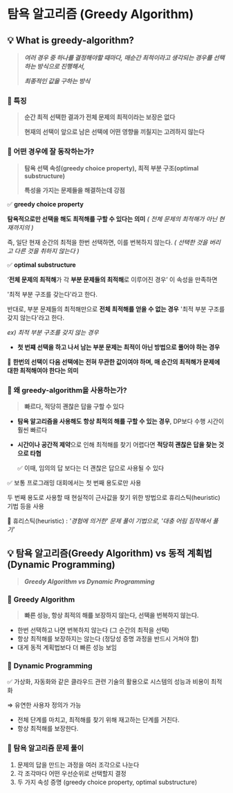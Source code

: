 # 탐욕 알고리즘 (Greedy Algorithm)

## 💡 What is greedy-algorithm?

> ***여러 경우 중 하나를 결정해야할 때마다, 매순간 최적이라고 생각되는 경우를 선택하는 방식으로 진행해서,***
> 
> 
> ***최종적인 값을 구하는 방식***
> 

### 📌 특징

> **순간 최적 선택한 결과가 전체 문제의 최적이라는 보장은 없다**
> 
> 
> **현재의 선택이 앞으로 남은 선택에 어떤 영향을 끼칠지는 고려하지 않는다**
> 

### 📌 어떤 경우에 잘 동작하는가?

> **탐욕 선택 속성(greedy choice property), 최적 부분 구조(optimal substructure)**
> 
> 
> **특성을 가지는 문제들을 해결하는데 강점**
> 

✅ **greedy choice property**

**탐욕적으로만 선택을 해도 최적해를 구할 수 있다는 의미** *( 전체 문제의 최적해가 아닌 현재까지의 )*

즉, 일단 현재 순간의 최적을 한번 선택하면, 이를 번복하지 않는다. *( 선택한 것을 버리고 다른 것을 취하지 않는다 )*

✅ **optimal substructure**

‘**전체 문제의 최적해**가 각 **부분 문제들의 최적해**로 이루어진 경우’ 이 속성을 만족하면

'최적 부분 구조를 갖는다'라고 한다.

반대로, 부분 문제들의 최적해만으로 **전체 최적해를 얻을 수 없는 경우** '최적 부분 구조를 갖지 않는다'라고 한다.

*ex) 최적 부분 구조를 갖지 않는 경우*

- **첫 번쨰 선택을 하고 나서 남는 부분 문제는 최적이 아닌 방법으로  풀어야 하는 경우**

🌟 **한번의 선택이 다음 선택에는 전혀 무관한 값이여야 하며, 매 순간의 최적해가 문제에 대한 최적해여야 한다는 의미**

### 📌 왜 greedy-algorithm을 사용하는가?

> **빠르다, 적당히 괜찮은 답을 구할 수 있다**
> 
- **탐욕 알고리즘을 사용해도** **항상 최적의 해를 구할 수 있는 경우**, DP보다 수행 시간이 훨씬 빠르다

- **시간이나 공간적 제약**으로 인해 최적해를 찾기 어렵다면 **적당히 괜찮은 답을 찾는 것으로 타협**
    
    ✅ 이때, 임의의 답 보다는 더 괜찮은 답으로 사용될 수 있다
    

✅ 보통 프로그래밍 대회에서는 첫 번째 용도로만 사용

두 번째 용도로 사용할 때 현실적이 근사값을 찾기 위한 방법으로 휴리스틱(heuristic)기법 등을 사용

🌟 휴리스틱(heuristic) : *'경험에 의거한' 문제 풀이 기법으로, '대충 어림 짐작해서 풀기’*

## 💡 탐욕 알고리즘(Greedy Algorithm) vs 동적 계획법(Dynamic Programming)

> ***Greedy Algorithm vs Dynamic Programming***
> 

### 📌 **Greedy Algorithm**

> **빠른 성능, 항상 최적의 해를 보장하지 않는다, 선택을 번복하지 않는다.**
> 
- 한번 선택하고 나면 번복하지 않는다 (그 순간의 최적을 선택)
- 항상 최적해를 보장하지는 않는다 (정당성 증명 과정을 반드시 거쳐야 함)
- 대게 동적 계획법보다 더 빠른 성능 보임

### 📌 **Dynamic Programming**

> 
> 

✅ 가상화, 자동화와 같은 클라우드 관련 기술의 활용으로 시스템의 성능과 비용이 최적화

⇒ 유연한 사용자 정의가 가능

- 전체 단계를 마치고, 최적해를 찾기 위해 재고하는 단계를 거친다.
- 항상 최적해를 보장한다.

### 📌 탐욕 알고리즘 문제 풀이

> 
> 
1. 문제의 답을 만드는 과정을 여러 조각으로 나눈다
2. 각 조각마다 어떤 우선순위로 선택할지 결정
3. 두 가지 속성 증명 (greedy choice property, optimal substructure)